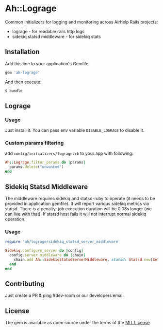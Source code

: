 # Ah::Lograge
Common initializers for logging and monitoring across Airhelp Rails projects:
* lograge - for readable rails http logs
* sidekiq statsd middleware - for sidekiq stats

## Installation
Add this line to your application's Gemfile:

```ruby
gem 'ah-lograge'
```

And then execute:
```bash
$ bundle
```

## Lograge

### Usage
Just install it. You can pass env variable `DISABLE_LOGRAGE` to disable it.

### Custom params filtering
add `config/initializers/lograge.rb` to your app with following:
```ruby
Ah::Lograge.filter_params do |params|
  params.delete("unwanted")
end
```

## Sidekiq Statsd Middleware
The middleware requires sidekiq and statsd-ruby to operate (it needs to be provided in application gemfile).
It will report various sidekiq metrics via statsd. There is a penalty: job execution duration will be 0.08s longer (we can live with that).
If statsd host fails it will not interrupt normal sidekiq operation.

### Usage

```ruby
require 'ah/lograge/sidekiq_statsd_server_middleware'

Sidekiq.configure_server do |config|
  config.server_middleware do |chain|
    chain.add Ah::SidekiqStatsdServerMiddleware, statsd: Statsd.new(Settings.statsd_host)
  end
end
```


## Contributing
Just create a PR & ping #dev-room or our developers email.

## License
The gem is available as open source under the terms of the [MIT License](http://opensource.org/licenses/MIT).
